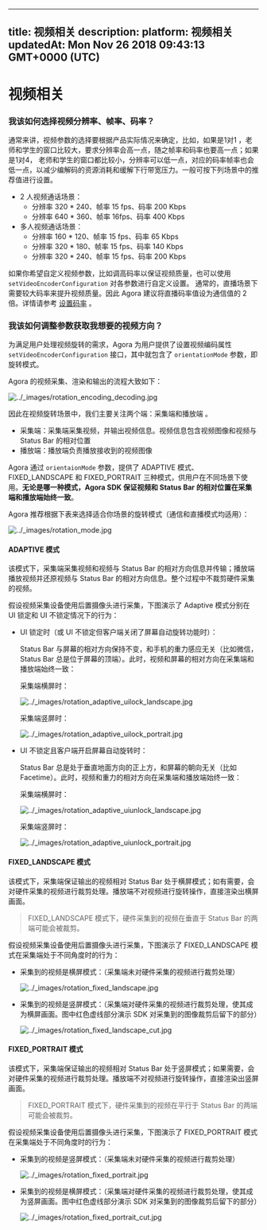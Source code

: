 
---
title: 视频相关
description: 
platform: 视频相关
updatedAt: Mon Nov 26 2018 09:43:13 GMT+0000 (UTC)
---
# 视频相关
### 我该如何选择视频分辨率、帧率、码率？

通常来讲，视频参数的选择要根据产品实际情况来确定，比如，如果是1对1 ，老师和学生的窗口比较大，要求分辨率会高一点，随之帧率和码率也要高一点；如果是1对4， 老师和学生的窗口都比较小，分辨率可以低一点，对应的码率帧率也会低一点，以减少编解码的资源消耗和缓解下行带宽压力。一般可按下列场景中的推荐值进行设置。

* 2 人视频通话场景：
   *  分辨率 320 * 240、帧率 15 fps、码率 200 Kbps
   *    分辨率 640 * 360、帧率 16fps、码率 400 Kbps
* 多人视频通话场景：
   *    分辨率 160 * 120、帧率 15 fps、码率 65 Kbps
   *    分辨率 320 * 180、帧率 15 fps、码率 140 Kbps
   *    分辨率 320 * 240、帧率 15 fps、码率 200 Kbps

如果你希望自定义视频参数，比如调高码率以保证视频质量，也可以使用 `setVideoEncoderConfiguration` 对各参数进行自定义设置。
通常的，直播场景下需要较大码率来提升视频质量。因此 Agora 建议将直播码率值设为通信值的 2 倍。详情请参考 [设置码率](https://docs.agora.io/cn/Interactive%20Broadcast/API%20Reference/java/classio_1_1agora_1_1rtc_1_1video_1_1_video_encoder_configuration.html#a4b090cd0e9f6d98bcf89cb1c4c2066e8) 。

### 我该如何调整参数获取我想要的视频方向？

为满足用户处理视频旋转的需求，Agora 为用户提供了设置视频编码属性 `setVideoEncoderConfiguration` 接口，其中就包含了 `orientationMode` 参数，即旋转模式。

Agora 的视频采集、渲染和输出的流程大致如下：

<img alt="../_images/rotation_encoding_decoding.jpg" src="https://web-cdn.agora.io/docs-files/cn/rotation_encoding_decoding.jpg" />

因此在视频旋转场景中，我们主要关注两个端：采集端和播放端 。

* 采集端：采集端采集视频，并输出视频信息。视频信息包含视频图像和视频与 Status Bar 的相对位置
* 播放端：播放端负责播放接收到的视频图像

Agora 通过 `orientaionMode` 参数，提供了 ADAPTIVE 模式、FIXED_LANDSCAPE 和 FIXED_PORTRAIT 三种模式，供用户在不同场景下使用。**无论是哪一种模式，Agora SDK 保证视频和 Status Bar 的相对位置在采集端和播放端始终一致**。

Agora 推荐根据下表来选择适合你场景的旋转模式（通信和直播模式均适用）：

<img alt="../_images/rotation_mode.jpg" src="https://web-cdn.agora.io/docs-files/cn/rotation_mode.jpg" />

#### ADAPTIVE 模式

该模式下，采集端采集视频和视频与 Status Bar 的相对方向信息并传输；播放端播放视频并还原视频与 Status Bar 的相对方向信息。整个过程中不裁剪硬件采集的视频。

假设视频采集设备使用后置摄像头进行采集，下图演示了 Adaptive 模式分别在 UI 锁定和 UI 不锁定情况下的行为：

-   UI 锁定时（或 UI 不锁定但客户端关闭了屏幕自动旋转功能时）：

    Status Bar 与屏幕的相对方向保持不变，和手机的重力感应无关（比如微信，Status Bar 总是位于屏幕的顶端）。此时，视频和屏幕的相对方向在采集端和播放端始终一致：

    采集端横屏时：

    <img alt="../_images/rotation_adaptive_uilock_landscape.jpg" src="https://web-cdn.agora.io/docs-files/cn/rotation_adaptive_uilock_landscape.jpg" />

    采集端竖屏时：

    <img alt="../_images/rotation_adaptive_uilock_portrait.jpg" src="https://web-cdn.agora.io/docs-files/cn/rotation_adaptive_uilock_portrait.jpg" />


-   UI 不锁定且客户端开启屏幕自动旋转时：

    Status Bar 总是处于垂直地面方向的正上方，和屏幕的朝向无关（比如 Facetime）。此时，视频和重力的相对方向在采集端和播放端始终一致：

    采集端横屏时：

    <img alt="../_images/rotation_adaptive_uiunlock_landscape.jpg" src="https://web-cdn.agora.io/docs-files/cn/rotation_adaptive_uiunlock_landscape.jpg" />

     采集端竖屏时：

    <img alt="../_images/rotation_adaptive_uiunlock_portrait.jpg" src="https://web-cdn.agora.io/docs-files/cn/rotation_adaptive_uiunlock_portrait.jpg" />

#### FIXED_LANDSCAPE 模式

该模式下，采集端保证输出的视频相对 Status Bar 处于横屏模式；如有需要，会对硬件采集的视频进行裁剪处理。播放端不对视频进行旋转操作，直接渲染出横屏画面。

> FIXED\_LANDSCAPE 模式下，硬件采集到的视频在垂直于 Status Bar 的两端可能会被裁剪。

假设视频采集设备使用后置摄像头进行采集，下图演示了 FIXED\_LANDSCAPE 模式在采集端处于不同角度时的行为：

-   采集到的视频是横屏模式：（采集端未对硬件采集的视频进行裁剪处理）

    <img alt="../_images/rotation_fixed_landscape.jpg" src="https://web-cdn.agora.io/docs-files/cn/rotation_fixed_landscape.jpg" />


-   采集到的视频是竖屏模式：（采集端对硬件采集的视频进行裁剪处理，使其成为横屏画面。图中红色虚线部分演示 SDK 对采集到的图像裁剪后留下的部分）

    <img alt="../_images/rotation_fixed_landscape_cut.jpg" src="https://web-cdn.agora.io/docs-files/cn/rotation_fixed_landscape_cut.jpg" />

#### FIXED_PORTRAIT 模式

该模式下，采集端保证输出的视频相对 Status Bar 处于竖屏模式；如果需要，会对硬件采集的视频进行裁剪处理。播放端不对视频进行旋转操作，直接渲染出竖屏画面。

> FIXED\_PORTRAIT 模式下，硬件采集到的视频在平行于 Status Bar 的两端可能会被裁剪。

假设视频采集设备使用后置摄像头进行采集，下图演示了 FIXED\_PORTRAIT 模式在采集端处于不同角度时的行为：

-   采集到的视频是竖屏模式：（采集端未对硬件采集的视频进行裁剪处理）

    <img alt="../_images/rotation_fixed_portrait.jpg" src="https://web-cdn.agora.io/docs-files/cn/rotation_fixed_portrait.jpg" />


-   采集到的视频是横屏模式：（采集端对硬件采集的视频进行裁剪处理，使其成为竖屏画面。图中红色虚线部分演示 SDK 对采集到的图像裁剪后留下的部分）

    <img alt="../_images/rotation_fixed_portrait_cut.jpg" src="https://web-cdn.agora.io/docs-files/cn/rotation_fixed_portrait_cut.jpg" >


